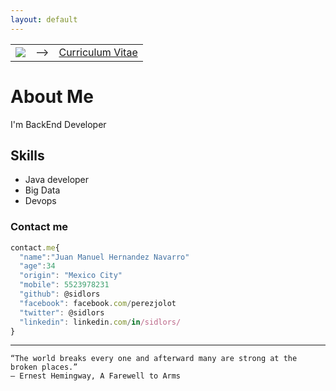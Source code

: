 ```yaml
---
layout: default
---
```



|    |      |   |
|----------|:-------------:|------:|
| ![](https://avatars3.githubusercontent.com/u/7101985?s=140&u=10f8e6449a1da528b8fbe76b3d6d997a28f80b13&v=4) |  --> | [Curriculum Vitae](https://drive.google.com/open?id=1xb9jPKKIH4YFFClGF7FbN8naj1g1pSDNj75B9LPG6PM) |
# About Me

I'm BackEnd Developer 

## Skills

* Java developer
* Big Data
* Devops

### Contact me

```js
contact.me{
  "name":"Juan Manuel Hernandez Navarro"
  "age":34
  "origin": "Mexico City"
  "mobile": 5523978231
  "github": @sidlors
  "facebook": facebook.com/perezjolot
  "twitter": @sidlors
  "linkedin": linkedin.com/in/sidlors/
}
```
___
```
“The world breaks every one and afterward many are strong at the broken places.”
― Ernest Hemingway, A Farewell to Arms
```
